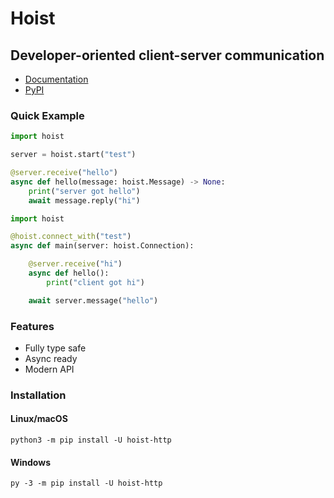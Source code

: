 # Hoist

## Developer-oriented client-server communication

-   [Documentation](https://hoist.zintensity.dev)
-   [PyPI](https://pypi.org/project/hoist-http/)

### Quick Example

```py
import hoist

server = hoist.start("test")

@server.receive("hello")
async def hello(message: hoist.Message) -> None:
    print("server got hello")
    await message.reply("hi")
```

```py
import hoist

@hoist.connect_with("test")
async def main(server: hoist.Connection):

    @server.receive("hi")
    async def hello():
        print("client got hi")

    await server.message("hello")
```

### Features

-   Fully type safe
-   Async ready
-   Modern API

### Installation

#### Linux/macOS

```
python3 -m pip install -U hoist-http
```

#### Windows

```
py -3 -m pip install -U hoist-http
```

